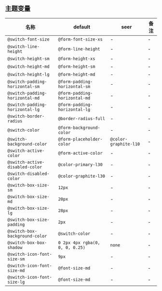 ## 主题变量

| 名称 | default | seer | 备注 |
| --- | --- | --- | --- |
| `@switch-font-size` | `@form-font-size-xs` | - | - |
| `@switch-line-height` | `@form-line-height` | - | - |
| `@switch-height-sm` | `@form-height-xs` | - | - |
| `@switch-height-md` | `@form-height-sm` | - | - |
| `@switch-height-lg` | `@form-height-md` | - | - |
| `@switch-padding-horizontal-sm` | `@form-padding-horizontal-sm` | - | - |
| `@switch-padding-horizontal-md` | `@form-padding-horizontal-md` | - | - |
| `@switch-padding-horizontal-lg` | `@form-padding-horizontal-lg` | - | - |
| `@switch-border-radius` | `@border-radius-full` | - | - |
| `@switch-color` | `@form-background-color` | - | - |
| `@switch-background-color` | `@form-placeholder-color` | `@color-graphite-l10` | - |
| `@switch-active-color` | `@form-active-color` | - | - |
| `@switch-active-disabled-color` | `@color-primary-l30` | - | - |
| `@switch-disabled-color` | `@color-graphite-l30` | - | - |
| `@switch-box-size-sm` | `12px` | - | - |
| `@switch-box-size-md` | `20px` | - | - |
| `@switch-box-size-lg` | `28px` | - | - |
| `@switch-box-size-padding` | `2px` | - | - |
| `@switch-box-background-color` | `@switch-color` | - | - |
| `@switch-box-box-shadow` | `0 2px 4px rgba(0, 0, 0, 0.25)` | `none` | - |
| `@switch-icon-font-size-sm` | `9px` | - | - |
| `@switch-icon-font-size-md` | `@font-size-md` | - | - |
| `@switch-icon-font-size-lg` | `@font-size-md` | - | - |
